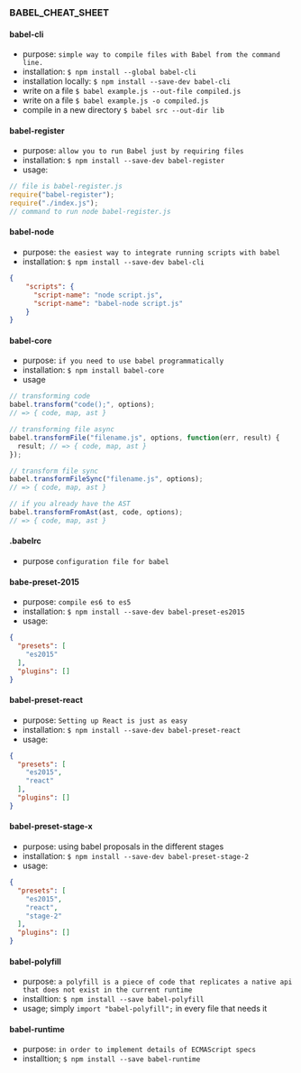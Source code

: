 ### BABEL_CHEAT_SHEET

#### babel-cli

- purpose: `simple way to compile files with Babel from the command line.`
- installation: `$ npm install --global babel-cli`
- installation locally: `$ npm install --save-dev babel-cli`
- write on a file `$ babel example.js --out-file compiled.js`
- write on a file `$ babel example.js -o compiled.js`
- compile in a new directory `$ babel src --out-dir lib`

#### babel-register
- purpose: `allow you to run Babel just by requiring files`
- installation: `$ npm install --save-dev babel-register`
- usage:
```javascript
// file is babel-register.js
require("babel-register");
require("./index.js");
// command to run node babel-register.js
```

#### babel-node
- purpose: `the easiest way to integrate running scripts with babel`
- installation: `$ npm install --save-dev babel-cli`
```JSON
{
    "scripts": {
      "script-name": "node script.js",
      "script-name": "babel-node script.js"
    }
}
```

#### babel-core
- purpose: `if you need to use babel programmatically`
- installation: `$ npm install babel-core`
- usage
```javascript
// transforming code
babel.transform("code();", options);
// => { code, map, ast }
```
```javascript
// transforming file async
babel.transformFile("filename.js", options, function(err, result) {
  result; // => { code, map, ast }
});
```
```javascript
// transform file sync
babel.transformFileSync("filename.js", options);
// => { code, map, ast }
```
```javascript
// if you already have the AST
babel.transformFromAst(ast, code, options);
// => { code, map, ast }
```

#### .babelrc
- purpose `configuration file for babel`

#### babe-preset-2015
- purpose: `compile es6 to es5`
- installation: `$ npm install --save-dev babel-preset-es2015`
- usage:
```JSON
{
  "presets": [
    "es2015"
  ],
  "plugins": []
}
```

#### babel-preset-react
- purpose: `Setting up React is just as easy`
- installation: `$ npm install --save-dev babel-preset-react`
- usage:
```JSON
{
  "presets": [
    "es2015",
    "react"
  ],
  "plugins": []
}
```

#### babel-preset-stage-x
- purpose: using babel proposals in the different stages
- installation: `$ npm install --save-dev babel-preset-stage-2`
- usage:
```JSON
{
  "presets": [
    "es2015",
    "react",
    "stage-2"
  ],
  "plugins": []
}
```
#### babel-polyfill
- purpose: `a polyfill is a piece of code that replicates a native api that does not exist in the current runtime`
- installtion: `$ npm install --save babel-polyfill`
- usage; simply `import "babel-polyfill";` in every file that needs it

#### babel-runtime
- purpose: `in order to implement details of ECMAScript specs`
- installtion; `$ npm install --save babel-runtime`
